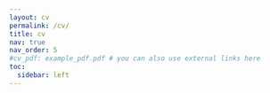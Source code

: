 ```yaml
---
layout: cv
permalink: /cv/
title: cv
nav: true
nav_order: 5
#cv_pdf: example_pdf.pdf # you can also use external links here
toc:
  sidebar: left
---
```

